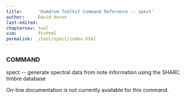```yaml
---
title:		'Humdrum Toolkit Command Reference -- spect'
author:		David Huron
last-edited:
chapternav:	tool
vim:		ft=html
permalink:	/tool/spect/index.html
---
```


### COMMAND

<span class="tool">spect</span> -- generate spectral data from note information using the
SHARC timbre database

On-line documentation is not currently available for this command.



